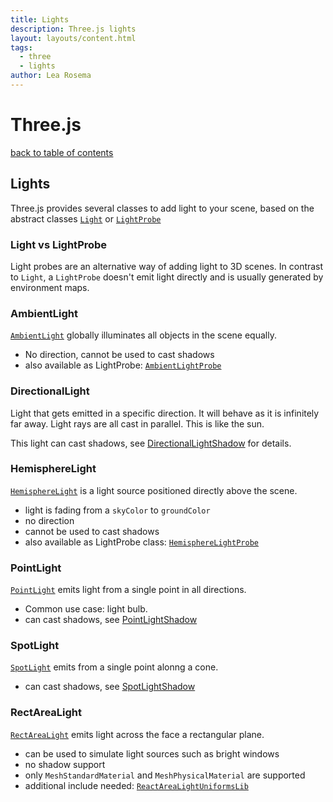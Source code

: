 ```yaml
---
title: Lights
description: Three.js lights
layout: layouts/content.html
tags:
  - three
  - lights
author: Lea Rosema
---
```


# Three.js

[back to table of contents](../)

## Lights

Three.js provides several classes to add light to your scene, based on the abstract classes [`Light`](https://threejs.org/docs/index.html#api/en/lights/Light) or [`LightProbe`](https://threejs.org/docs/index.html#api/en/lights/LightProbe)

### Light vs LightProbe

Light probes are an alternative way of adding light to 3D scenes.
In contrast to `Light`, a `LightProbe` doesn't emit light directly and is usually generated by environment maps.

### AmbientLight

[`AmbientLight`](https://threejs.org/docs/index.html#api/en/lights/AmbientLight) globally illuminates all objects in the scene equally.

- No direction, cannot be used to cast shadows
- also available as LightProbe: [`AmbientLightProbe`](https://threejs.org/docs/index.html#api/en/lights/AmbientLightProbe)

### DirectionalLight

Light that gets emitted in a specific direction. It will behave as it is infinitely far away. Light rays are all cast in parallel.
This is like the sun.

This light can cast shadows, see [DirectionalLightShadow](https://threejs.org/docs/index.html#api/en/lights/shadows/DirectionalLightShadow) for details.

### HemisphereLight

[`HemisphereLight`](https://threejs.org/docs/index.html#api/en/lights/HemisphereLight) is a light source positioned directly above the scene.

- light is fading from a `skyColor` to `groundColor`
- no direction
- cannot be used to cast shadows
- also available as LightProbe class: [`HemisphereLightProbe`](https://threejs.org/docs/index.html#api/en/lights/HemisphereLightProbe)

### PointLight

[`PointLight`](https://threejs.org/docs/index.html#api/en/lights/PointLight) emits light from a single point in all directions.

- Common use case: light bulb.
- can cast shadows, see [PointLightShadow](https://threejs.org/docs/index.html#api/en/lights/shadows/PointLightShadow)

### SpotLight

[`SpotLight`](https://threejs.org/docs/index.html#api/en/lights/SpotLight) emits from a single point alonng a cone.

- can cast shadows, see [SpotLightShadow](https://threejs.org/docs/index.html#api/en/lights/shadows/SpotLightShadow)

### RectAreaLight

[`RectAreaLight`](https://threejs.org/docs/index.html#api/en/lights/RectAreaLight) emits light across the face a rectangular plane.

- can be used to simulate light sources such as bright windows
- no shadow support
- only `MeshStandardMaterial` and `MeshPhysicalMaterial` are supported
- additional include needed: [`ReactAreaLightUniformsLib`](https://threejs.org/examples/jsm/lights/RectAreaLightUniformsLib.js)
